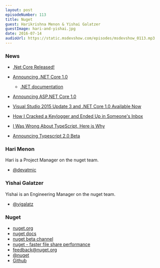 ```yaml
---
layout: post
episodeNumber: 113
title: Nuget
guest: Harikrishna Menon & Yishai Galatzer
guestImage: hari-and-yishai.jpg
date: 2016-07-14
audioUrl: https://static.msdevshow.com/episodes/msdevshow_0113.mp3
---
```


### News

 - [.Net Core Released!](http://dot.net)
  - [Announcing .NET Core 1.0](https://blogs.msdn.microsoft.com/dotnet/2016/06/27/announcing-net-core-1-0/)
    - [.NET documentation](https://docs.microsoft.com/dotnet)
  - [Announcing ASP.NET Core 1.0](https://blogs.msdn.microsoft.com/webdev/2016/06/27/announcing-asp-net-core-1-0/)
  - [Visual Studio 2015 Update 3 and .NET Core 1.0 Available Now](https://blogs.msdn.microsoft.com/visualstudio/2016/06/27/visual-studio-2015-update-3-and-net-core-1-0-available-now/)

- [How I Cracked a Keylogger and Ended Up in Someone's Inbox](https://www.trustwave.com/Resources/SpiderLabs-Blog/How-I-Cracked-a-Keylogger-and-Ended-Up-in-Someone-s-Inbox/)
- [I Was Wrong About TypeScript, Here is Why](https://www.triplet.fi/blog/i-was-wrong-about-typescript-here-is-why/)
- [Announcing Typescript 2.0 Beta](https://blogs.msdn.microsoft.com/typescript/2016/07/11/announcing-typescript-2-0-beta/)

### Hari Menon

Hari is a Project Manager on the nuget team.

 - [@devatmic](https://twitter.com/devatmic>)

### Yishai Galatzer

Yishai is an Engineering Manager on the nuget team.

 - [@yigalatz](https://twitter.com/yigalatz)

### Nuget 

 - [nuget.org](https://www.nuget.org/)
 - [nuget docs](https://docs.nuget.org/)
 - [nuget beta channel](http://blog.nuget.org/20160502/Introducing-The-NuGet-Beta-Channel.html)
 - [nuget - faster file share performance](http://blog.nuget.org/20160113/Accelerate-your-NuGet.Server.html)
 - [feedback@nuget.org](feedback@nuget.org)
 - [@nuget](https://twitter.com/nuget/)
 - [Github](https://github.com/NuGet)